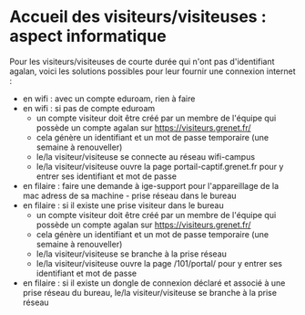 # Accueil des visiteurs/visiteuses : aspect informatique

Pour les visiteurs/visiteuses de courte durée qui n'ont pas d'identifiant agalan, voici les solutions possibles pour leur fournir une connexion internet :

  - en wifi : avec un compte eduroam, rien à faire
  - en wifi : si pas de compte eduroam
      - un compte visiteur doit être créé par un membre de l'équipe qui possède un compte agalan sur https://visiteurs.grenet.fr/
      - cela génère un identifiant et un mot de passe temporaire (une semaine à renouveller)
      - le/la visiteur/visiteuse se connecte au réseau wifi-campus
      - le/la visiteur/visiteuse ouvre la page portail-captif.grenet.fr pour y entrer ses identifiant et mot de passe
  - en filaire : faire une demande à ige-support pour l'appareillage de la mac adress de sa machine - prise réseau dans le bureau 
  - en filaire : si il existe une prise visiteur dans le bureau
      - un compte visiteur doit être créé par un membre de l'équipe qui possède un compte agalan sur https://visiteurs.grenet.fr/
      - cela génère un identifiant et un mot de passe temporaire (une semaine à renouveller)
      - le/la visiteur/visiteuse se branche à la prise réseau
      - le/la visiteur/visiteuse ouvre la page /101/portal/ pour y entrer ses identifiant et mot de passe
  - en filaire : si il existe un dongle de connexion déclaré et associé à une prise réseau du bureau, le/la visiteur/visiteuse se branche à la prise réseau
